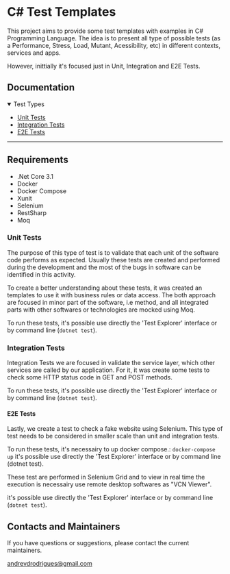 ﻿# C# Test Templates

This project aims to provide some test templates with examples in C# Programming Language. The idea is to present all type of possible tests (as a Performance, Stress, Load, Mutant, Acessibility, etc) in different contexts, services and apps.

However, inittially it's focused just in Unit, Integration and E2E Tests.

## Documentation

<details open="open">
<summary>Test Types</summary>

- [Unit Tests](#unit-tests)
- [Integration Tests](#integration-tests)
- [E2E Tests](#e2e-tests)

</details>

---

## Requirements

- .Net Core 3.1
- Docker
- Docker Compose
- Xunit
- Selenium
- RestSharp
- Moq

### Unit Tests

The purpose of this type of test is to validate that each unit of the software code performs as expected. Usually these tests are created and performed during the development and the most of the bugs in software can be identified in this activity.

To create a better understanding about these tests, it was created an templates to use it with business rules or data access. The both approach are focused in minor part of the software, i.e method, and all integrated parts with other softwares or technologies are mocked using Moq.

To run these tests, it's possible use directly the 'Test Explorer' interface or by command line (```dotnet test```).

### Integration Tests

Integration Tests we are focused in validate the service layer, which other services are called by our application. For it, it was create some tests to check some HTTP status code in GET and POST methods.

To run these tests, it's possible use directly the 'Test Explorer' interface or by command line (```dotnet test```).

#### E2E Tests

Lastly, we create a test to check a fake website using Selenium. This type of test needs to be considered in smaller scale than unit and integration tests.

To run these tests, it's necessairy to up docker compose.: 
```docker-compose up``` it's possible use directly the 'Test Explorer' interface or by command line (dotnet test).

These test are performed in Selenium Grid and to view in real time the execution is necessairy use remote desktop softwares as "VCN Viewer".

it's possible use directly the 'Test Explorer' interface or by command line (```dotnet test```).

## Contacts and Maintainers

If you have questions or suggestions, please contact the current maintainers.

andrevdrodrigues@gmail.com